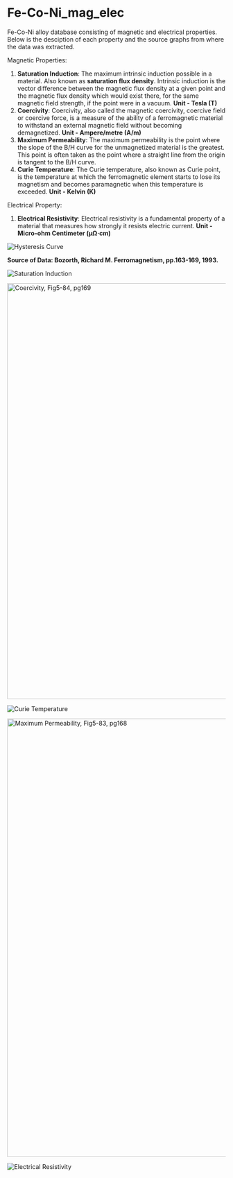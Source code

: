 # Fe-Co-Ni_mag_elec
Fe-Co-Ni alloy database consisting of magnetic and electrical properties. Below is the desciption of each property and the source graphs from where the data was extracted.

Magnetic Properties:
  1. **Saturation Induction**: The maximum intrinsic induction possible in a material. Also known as **saturation flux density**. Intrinsic induction is the vector difference
     between the magnetic flux density at a given point and the magnetic flux density which would exist there, for the same magnetic field strength, if the point were in a
     vacuum.
     **Unit - Tesla (T)**
  2. **Coercivity**: Coercivity, also called the magnetic coercivity, coercive field or coercive force, is a measure of the ability of a ferromagnetic material to withstand an 
     external magnetic field without becoming demagnetized.
     **Unit - Ampere/metre (A/m)**
  3. **Maximum Permeability**: The maximum permeability is the point where the slope of the B/H curve for the unmagnetized material is the greatest. This point is often taken as 
     the point where a straight line from the origin is tangent to the B/H curve.
  4. **Curie Temperature**: The Curie temperature, also known as Curie point, is the temperature at which the ferromagnetic element starts to lose its magnetism and becomes
     paramagnetic when this temperature is exceeded.
     **Unit - Kelvin (K)**

Electrical Property:
  1. **Electrical Resistivity**: Electrical resistivity is a fundamental property of a material that measures how strongly it resists electric current.
     **Unit - Micro-ohm Centimeter (μΩ·cm)**

![Hysteresis Curve](https://user-images.githubusercontent.com/12556692/159105182-e91b96ed-c56d-420c-ac3d-6446829a1fa3.jpg)

**Source of Data: Bozorth, Richard M. Ferromagnetism, pp.163-169, 1993.**

![Saturation Induction](https://user-images.githubusercontent.com/12556692/159422847-8518f468-afbf-497b-afc6-480f3f945f9f.png)

<img width="959" alt="Coercivity, Fig5-84, pg169" src="https://user-images.githubusercontent.com/12556692/159423227-b3227a21-0190-47e5-81a2-57acccfab053.png">

![Curie Temperature](https://user-images.githubusercontent.com/12556692/159423123-b5e94dd5-9d15-42e7-8e42-4cd1d799f04e.png)

<img width="1011" alt="Maximum Permeability, Fig5-83, pg168" src="https://user-images.githubusercontent.com/12556692/159423255-af23bec8-d18c-4ff8-bc29-6aeb4360e796.png">

![Electrical Resistivity](https://user-images.githubusercontent.com/12556692/159423508-012a825a-998a-4ac2-a82f-5c5450217f3e.jpg)
